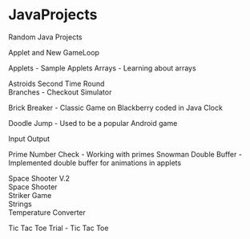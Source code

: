 # JavaProjects
Random Java Projects

Applet and New GameLoop
 
Applets 	- Sample Applets
Arrays 	  - Learning about arrays 
 
Astroids Second Time Round 	
Branches - Checkout Simulator 	
 
Brick Breaker 	- Classic Game on Blackberry coded in Java
Clock 	
 
Doodle Jump 	 - Used to be a popular Android game
 
Input Output 	
 
Prime Number Check 	- Working with primes
Snowman Double Buffer - Implemented double buffer for animations in applets
 
Space Shooter V.2 	
Space Shooter 	
Striker Game 	
Strings 	
Temperature Converter 
  
Tic Tac Toe Trial - Tic Tac Toe
